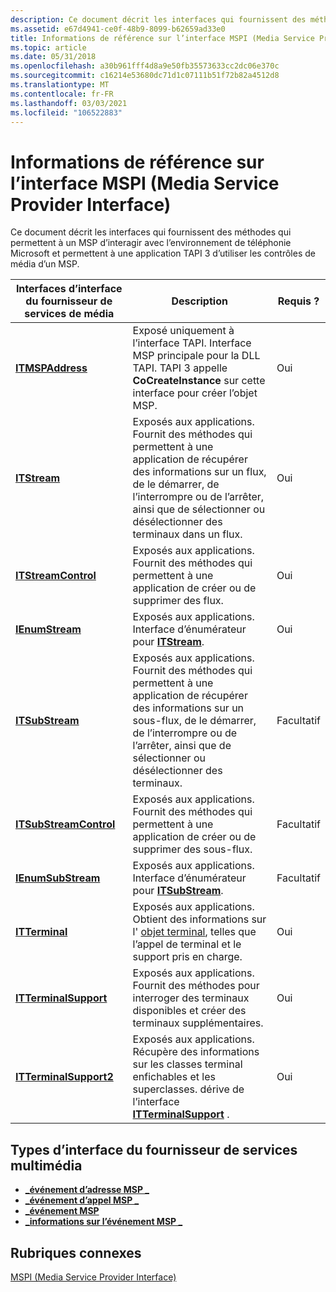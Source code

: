 ```yaml
---
description: Ce document décrit les interfaces qui fournissent des méthodes qui permettent à un MSP d’interagir avec l’environnement de téléphonie Microsoft et permettent à une application TAPI 3 d’utiliser des contrôles de média MSP.
ms.assetid: e67d4941-ce0f-48b9-8099-b62659ad33e0
title: Informations de référence sur l’interface MSPI (Media Service Provider Interface)
ms.topic: article
ms.date: 05/31/2018
ms.openlocfilehash: a30b961fff4d8a9e50fb35573633cc2dc06e370c
ms.sourcegitcommit: c16214e53680dc71d1c07111b51f72b82a4512d8
ms.translationtype: MT
ms.contentlocale: fr-FR
ms.lasthandoff: 03/03/2021
ms.locfileid: "106522883"
---
```

# <a name="media-service-provider-interface-mspi-reference"></a>Informations de référence sur l’interface MSPI (Media Service Provider Interface)

Ce document décrit les interfaces qui fournissent des méthodes qui permettent à un MSP d’interagir avec l’environnement de téléphonie Microsoft et permettent à une application TAPI 3 d’utiliser les contrôles de média d’un MSP.



| Interfaces d’interface du fournisseur de services de média      | Description                                                                                                                                                                            | Requis ? |
|--------------------------------------------------|----------------------------------------------------------------------------------------------------------------------------------------------------------------------------------------|-----------|
| [**ITMSPAddress**](/windows/desktop/api/msp/nn-msp-itmspaddress)             | Exposé uniquement à l’interface TAPI. Interface MSP principale pour la DLL TAPI. TAPI 3 appelle **CoCreateInstance** sur cette interface pour créer l’objet MSP.                                               | Oui       |
| [**ITStream**](/windows/win32/api/tapi3if/nn-tapi3if-itstream)                     | Exposés aux applications. Fournit des méthodes qui permettent à une application de récupérer des informations sur un flux, de le démarrer, de l’interrompre ou de l’arrêter, ainsi que de sélectionner ou désélectionner des terminaux dans un flux. | Oui       |
| [**ITStreamControl**](/windows/win32/api/tapi3if/nn-tapi3if-itstreamcontrol)       | Exposés aux applications. Fournit des méthodes qui permettent à une application de créer ou de supprimer des flux.                                                                                       | Oui       |
| [**IEnumStream**](/windows/desktop/api/tapi3if/nn-tapi3if-ienumstream)               | Exposés aux applications. Interface d’énumérateur pour [**ITStream**](/windows/win32/api/tapi3if/nn-tapi3if-itstream).                                                                                                        | Oui       |
| [**ITSubStream**](/windows/win32/api/tapi3if/nn-tapi3if-itsubstream)               | Exposés aux applications. Fournit des méthodes qui permettent à une application de récupérer des informations sur un sous-flux, de le démarrer, de l’interrompre ou de l’arrêter, ainsi que de sélectionner ou désélectionner des terminaux.          | Facultatif  |
| [**ITSubStreamControl**](/windows/win32/api/tapi3if/nn-tapi3if-itsubstreamcontrol) | Exposés aux applications. Fournit des méthodes qui permettent à une application de créer ou de supprimer des sous-flux.                                                                                    | Facultatif  |
| [**IEnumSubStream**](/windows/desktop/api/tapi3if/nn-tapi3if-ienumsubstream)         | Exposés aux applications. Interface d’énumérateur pour [**ITSubStream**](/windows/win32/api/tapi3if/nn-tapi3if-itsubstream).                                                                                                  | Facultatif  |
| [**ITTerminal**](/windows/win32/api/tapi3if/nn-tapi3if-itterminal)                 | Exposés aux applications. Obtient des informations sur l' [objet terminal](terminal-object.md), telles que l’appel de terminal et le support pris en charge.                                                    | Oui       |
| [**ITTerminalSupport**](/windows/win32/api/tapi3if/nn-tapi3if-itterminalsupport)   | Exposés aux applications. Fournit des méthodes pour interroger des terminaux disponibles et créer des terminaux supplémentaires.                                                                             | Oui       |
| [**ITTerminalSupport2**](/windows/desktop/api/tapi3if/nn-tapi3if-itterminalsupport2) | Exposés aux applications. Récupère des informations sur les classes terminal enfichables et les superclasses. dérive de l’interface [**ITTerminalSupport**](/windows/win32/api/tapi3if/nn-tapi3if-itterminalsupport) .           | Oui       |



 

## <a name="media-service-provider-interface-types"></a>Types d’interface du fournisseur de services multimédia

-   [**\_événement d’adresse MSP \_**](/windows/win32/api/msp/ne-msp-msp_address_event)
-   [**\_événement d’appel MSP \_**](/windows/win32/api/msp/ne-msp-msp_call_event)
-   [**\_événement MSP**](/windows/win32/api/msp/ne-msp-msp_event)
-   [**\_informations sur l’événement MSP \_**](/windows/win32/api/msp/ns-msp-msp_event_info)

## <a name="related-topics"></a>Rubriques connexes

<dl> <dt>

[MSPI (Media Service Provider Interface)](media-service-provider-interface-mspi-.md)
</dt> </dl>

 

 
